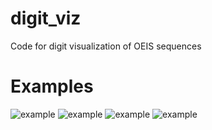 # digit_viz
Code for digit visualization of OEIS sequences

# Examples

![example](https://github.com/thebooort/digit_viz/examples/1.jpg)
![example](https://github.com/thebooort/digit_viz/examples/2.jpg)
![example](https://github.com/thebooort/digit_viz/examples/3.jpg)
![example](https://github.com/thebooort/digit_viz/examples/4.jpg)
